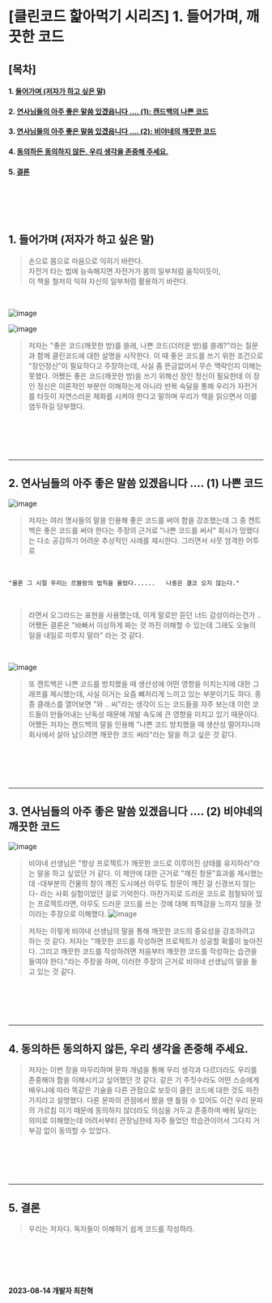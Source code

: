# [클린코드 핥아먹기 시리즈] 1. 들어가며, 깨끗한 코드

## [목차]

#### 1. [들어가며 (저자가 하고 싶은 말)](<1.-들어가며-(저자가-하고-싶은-말)>)

#### 2. [연사님들의 아주 좋은 말씀 있겠읍니다 .... (1): 캔드백의 나쁜 코드](<2.-연사님들의-아주-좋은-말씀-있겠읍니다-....-(1)-나쁜-코드>)

#### 3. [연사님들의 아주 좋은 말씀 있겠읍니다 .... (2): 비야네의 깨끗한 코드](<3.-연사님들의-아주-좋은-말씀-있겠읍니다-....-(2)-비야네의-깨끗한-코드>)

#### 4. [동의하든 동의하지 않든, 우리 생각을 존중해 주세요.](4.-동의하든-동의하지-않든,-우리-생각을-존중해-주세요.)

#### 5. [결론](5-결론)

## <br><br>

## 1. 들어가며 (저자가 하고 싶은 말)

> 손으로 몸으로 마음으로 익히기 바란다. <br>
> 자전거 타는 법에 능숙해지면 자전거가 몸의 일부처럼 움직이듯이, <br>
> 이 책을 철저히 익혀 자신의 일부처럼 활용하기 바란다.

<br>

![image](https://github.com/choichanhyeok/Study-Clean-Code/assets/68278903/6ddcc367-7f77-4171-8f7f-7349b0c97520)

![image](https://github.com/choichanhyeok/Study-Clean-Code/assets/68278903/775f030d-15da-47eb-a1d8-66fe3950fcad)

> 저자는 "좋은 코드(깨끗한 방)를 쓸래, 나쁜 코드(더러운 방)를 쓸래?"라는 질문과 함께 클린코드에 대한 설명을 시작한다. 이 때 좋은 코드를 쓰기 위한 조건으로 "장인정신"이 필요하다고 주장하는데, 사실 좀 뜬금없어서 무슨 맥락인지 이해는 못했다. 어쨌든 좋은 코드(깨끗한 방)을 쓰기 위해선 장인 정신이 필요한데 이 장인 정신은 이론적인 부분만 이해하는게 아니라 반복 숙달을 통해 우리가 자전거를 타듯이 자연스러운 체화를 시켜야 한다고 말하며 우리가 책을 읽으면서 이를 염두하길 당부했다.

<br><br><br><br>

---

## 2. 연사님들의 아주 좋은 말씀 있겠읍니다 .... (1) 나쁜 코드

![image](https://github.com/choichanhyeok/Study-Clean-Code/assets/68278903/5e9ab8e1-7329-4988-8cad-9fb98a57fe27)

> 저자는 여러 명사들의 말을 인용해 좋은 코드를 써야 함을 강조했는데 그 중 켄트백은 좋은 코드를 써야 한다는 주장의 근거로 "나쁜 코드를 써서" 회사가 망했다는 다소 공감하기 어려운 추상적인 사례를 제시한다. 그러면서 사뭇 엄격한 어투로

<br>

    "물론 그 시절 우리는 르블랑의 법칙을 몰랐다......   나중은 결코 오지 않는다."

<br>

> 라면서 오그라드는 표현을 사용했는데, 이게 말로만 듣던 너드 감성이라는건가 .. 어쨌든 결론은 "바빠서 이상하게 짜는 것 까진 이해할 수 있는데 그래도 오늘의 일을 내일로 미루지 말라" 라는 것 같다.

<br>

![image](https://github.com/choichanhyeok/Study-Clean-Code/assets/68278903/f7fb978b-589c-4ae9-bd8b-2186674ce0ae)

> 또 캔트백은 나쁜 코드를 방치했을 때 생산성에 어떤 영향을 미치는지에 대한 그래프를 제시했는데, 사실 이거는 요즘 뼈저리게 느끼고 있는 부분이기도 하다. 종종 클래스를 열어보면 "와 .. 씨"라는 생각이 드는 코드들을 자주 보는데 이런 코드들이 만들어내는 난독성 때문에 개발 속도에 큰 영향을 미치고 있기 때문이다. 어쨌든 저자는 캔드백의 말을 인용해 ​"나쁜 코드 방치했을 때 생산성 떨어지니까 회사에서 살아 남으려면 깨끗한 코드 써라"라는 말을 하고 싶은 것 같다.

<br><br><br><br>

---

## 3. 연사님들의 아주 좋은 말씀 있겠읍니다 .... (2) 비야네의 깨끗한 코드

![image](https://github.com/choichanhyeok/Study-Clean-Code/assets/68278903/7c4bfeb0-2e72-4dfa-9e36-0f2fa8b591b1)

> 비야네 선생님은 "항상 프로젝트가 깨끗한 코드로 이루어진 상태를 유지하라"라는 말을 하고 싶었던 거 같다. 이 제안에 대한 근거로 "깨진 창문"효과를 제시했는데 -대부분의 건물의 창이 깨진 도시에선 아무도 창문이 깨진 걸 신경쓰지 않는다- 라는 사회 실험이었던 걸로 기억한다. 마찬가지로 드러운 코드로 점철되어 있는 프로젝트라면, 아무도 드러운 코드를 쓰는 것에 대해 죄책감을 느끼지 않을 것이라는 주장으로 이해했다.
> ![image](https://github.com/choichanhyeok/Study-Clean-Code/assets/68278903/2d8ee1a1-871e-4ad0-a33d-fdc94f55b4f6)

> 저자는 이렇게 비야네 선생님의 말을 통해 깨끗한 코드의 중요성을 강조하려고 하는 것 같다. 저자는 "깨끗한 코드를 작성하면 프로젝트가 성공할 확률이 높아진다. 그리고 깨끗한 코드를 작성하려면 처음부터 깨끗한 코드를 작성하는 습관을 들여야 한다."라는 주장을 하며, 이러한 주장의 근거로 비야네 선생님의 말을 들고 있는 것 같다.

<br><br><br><br>

---

## 4. 동의하든 동의하지 않든, 우리 생각을 존중해 주세요.

> 저자는 이번 장을 마무리하며 문파 개념을 통해 우리 생각과 다르더라도 우리를 존중해야 함을 이해시키고 싶어했던 것 같다. 같은 기 주짓수라도 어떤 스승에게 배우냐에 따라 똑같은 기술을 다른 관점으로 보듯이 클린 코드에 대한 것도 마찬가지라고 설명했다. 다른 문파의 관점에서 봤을 땐 틀릴 수 있어도 이건 우리 문파의 가르침 이기 때문에 동의하지 않더라도 의심을 거두고 존중하며 배워 달라는 의미로 이해했는데 어려서부터 관장님한테 자주 들었던 학습관이어서 그다지 거부감 없이 동의할 수 있었다.

<br><br><br><br>

---

## 5. 결론

> 우리는 저자다.
> 독자들이 이해하기 쉽게 코드를 작성하라.

<br><br><br><br>

#### 2023-08-14 개발자 최찬혁
